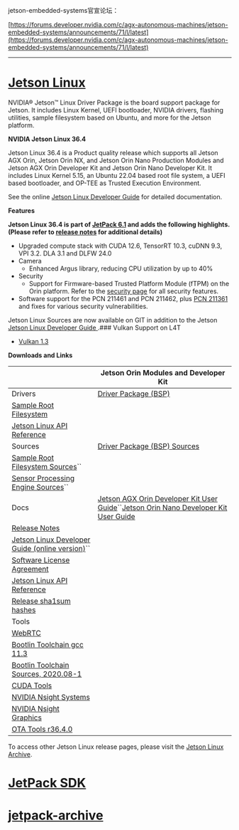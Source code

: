 jetson-embedded-systems官宣论坛：

[https://forums.developer.nvidia.com/c/agx-autonomous-machines/jetson-embedded-systems/announcements/71/l/latest](https://forums.developer.nvidia.com/c/agx-autonomous-machines/jetson-embedded-systems/announcements/71/l/latest)

---



# [Jetson Linux](https://developer.nvidia.com/embedded/jetson-linux-r3640)

NVIDIA® Jetson™ Linux Driver Package is the board support package for Jetson. It includes Linux Kernel, UEFI bootloader, NVIDIA drivers, flashing utilities, sample filesystem based on Ubuntu, and more for the Jetson platform.

**NVIDIA Jetson Linux 36.4**

Jetson Linux 36.4 is a Product quality release which supports all Jetson AGX Orin, Jetson Orin NX, and Jetson Orin Nano Production Modules and Jetson AGX Orin Developer Kit and Jetson Orin Nano Developer Kit. It includes Linux Kernel 5.15, an Ubuntu 22.04 based root file system, a UEFI based bootloader, and OP-TEE as Trusted Execution Environment.

See the online [Jetson Linux Developer Guide](https://docs.nvidia.com/jetson/archives/r36.4/DeveloperGuide/index.html) for detailed documentation.

**Features**

**Jetson Linux 36.4 is part of [JetPack 6.1](https://developer.nvidia.com/embedded/jetpack-sdk-61) and adds the following highlights. (Please refer to [release notes](https://docs.nvidia.com/jetson/archives/r36.4/ReleaseNotes/Jetson_Linux_Release_Notes_r36.4.pdf) for additional details)**

* Upgraded compute stack with CUDA 12.6, TensorRT 10.3, cuDNN 9.3, VPI 3.2. DLA 3.1 and DLFW 24.0
* Camera
  * Enhanced Argus library, reducing CPU utilization by up to 40%
* Security
  * Support for Firmware-based Trusted Platform Module (fTPM) on the Orin platform. Refer to the [security page](https://docs.nvidia.com/jetson/archives/r36.4/DeveloperGuide/SD/Security.html) for all security features.
* Software support for the PCN 211461 and PCN 211462, plus [PCN 211361](https://developer.nvidia.com/downloads/assets/embedded/secure/jetson/orin_nx/docs/jetson_orin_nx_16gb_pcn211361_bom_addition_of_dram.pdf) and fixes for various security vulnerabilities.

Jetson Linux Sources are now available on GIT in addition to the Jetson [Jetson Linux Developer Guide ](https://docs.nvidia.com/jetson/archives/r36.4/DeveloperGuide/SD/WorkingWithSources.html).### Vulkan Support on L4T

* [Vulkan 1.3](https://developer.nvidia.com/embedded/vulkan)

**Downloads and Links**

|                                                                                                                                                                               | Jetson Orin Modules and Developer Kit                                                                                                                                                                                                                                  |
| ----------------------------------------------------------------------------------------------------------------------------------------------------------------------------- | ---------------------------------------------------------------------------------------------------------------------------------------------------------------------------------------------------------------------------------------------------------------------- |
| Drivers                                                                                                                                                                       | [Driver Package (BSP)](https://developer.nvidia.com/downloads/embedded/l4t/r36_release_v4.0/release/Jetson_Linux_R36.4.0_aarch64.tbz2)                                                                                                                                    |
| [Sample Root Filesystem](https://developer.nvidia.com/downloads/embedded/l4t/r36_release_v4.0/release/Tegra_Linux_Sample-Root-Filesystem_R36.4.0_aarch64.tbz2)                   |                                                                                                                                                                                                                                                                        |
| [Jetson Linux API Reference](https://developer.nvidia.com/embedded/L4T/r36_release_v4.0/Release/Jetson_Multimedia_API_r36.4.0_aarch64.tbz2)                                      |                                                                                                                                                                                                                                                                        |
| Sources                                                                                                                                                                       | [Driver Package (BSP) Sources](https://developer.nvidia.com/downloads/embedded/l4t/r36_release_v4.0/sources/public_sources.tbz2)                                                                                                                                          |
| [Sample Root Filesystem Sources](https://developer.nvidia.com/downloads/embedded/l4t/r36_release_v4.0/sources/ubuntu_jammy-l4t_aarch64_src.tbz2)``                               |                                                                                                                                                                                                                                                                        |
| [Sensor Processing Engine Sources](https://developer.nvidia.com/downloads/embedded/l4t/r36_release_v4.0/sources/public_sources.tbz2)``                                           |                                                                                                                                                                                                                                                                        |
| Docs                                                                                                                                                                          | [Jetson AGX Orin Developer Kit User Guide](https://developer.nvidia.com/embedded/learn/jetson-agx-orin-devkit-user-guide/index.html)``[Jetson Orin Nano Developer Kit User Guide](https://developer.nvidia.com/embedded/learn/jetson-orin-nano-devkit-user-guide/index.html) |
| [Release Notes](https://docs.nvidia.com/jetson/archives/r36.4/ReleaseNotes/Jetson_Linux_Release_Notes_r36.4.pdf)                                                                 |                                                                                                                                                                                                                                                                        |
| [Jetson Linux Developer Guide (online version)](https://docs.nvidia.com/jetson/archives/r36.4/DeveloperGuide/)``                                                                 |                                                                                                                                                                                                                                                                        |
| [Software License Agreement](https://developer.nvidia.com/downloads/embedded/l4t/r36_release_v4.0/release/tegra_software_license_agreement-tegra-linux.txt)                      |                                                                                                                                                                                                                                                                        |
| [Jetson Linux API Reference](https://developer.nvidia.com/downloads/embedded/l4t/r36_release_v4.0/docs/NVIDIA_Jetson_Linux_MultimediaAPIReference.zip)                           |                                                                                                                                                                                                                                                                        |
| [Release sha1sum hashes](https://developer.nvidia.com/downloads/embedded/l4t/r36_release_v4.0/release/release_sha_hashes.txt)                                                    |                                                                                                                                                                                                                                                                        |
| Tools                                                                                                                                                                         |                                                                                                                                                                                                                                                                        |
| [WebRTC](https://developer.nvidia.com/downloads/embedded/l4t/r36_release_v4.0/release/WebRTC_r36.4.0_aarch64.tbz2)                                                               |                                                                                                                                                                                                                                                                        |
| [Bootlin Toolchain gcc 11.3](https://developer.nvidia.com/downloads/embedded/l4t/r36_release_v3.0/toolchain/aarch64--glibc--stable-2022.08-1.tar.bz2)                            |                                                                                                                                                                                                                                                                        |
| [Bootlin Toolchain Sources, 2020.08-1](https://developer.nvidia.com/downloads/embedded/l4t/r36_release_v3.0/toolchain/toolchain-source_toolchains.bootlin.com-2022.08.1.tar.bz2) |                                                                                                                                                                                                                                                                        |
| [CUDA Tools](https://developer.nvidia.com/embedded/develop/tools)                                                                                                                |                                                                                                                                                                                                                                                                        |
| [NVIDIA Nsight Systems](https://developer.nvidia.com/nsight-systems)                                                                                                             |                                                                                                                                                                                                                                                                        |
| [NVIDIA Nsight Graphics](https://developer.nvidia.com/nsight-graphics)                                                                                                           |                                                                                                                                                                                                                                                                        |
| [OTA Tools r36.4.0](https://developer.nvidia.com/downloads/embedded/l4t/r36_release_v4.0/release/ota_tools_r36.4.0_aarch64.tbz2)                                                 |                                                                                                                                                                                                                                                                        |

To access other Jetson Linux release pages, please visit the [Jetson Linux Archive](https://developer.nvidia.com/embedded/jetson-linux-archive).

# [JetPack SDK](https://developer.nvidia.com/embedded/jetpack-sdk-61)

# [jetpack-archive](https://developer.nvidia.com/embedded/jetpack-archive)
